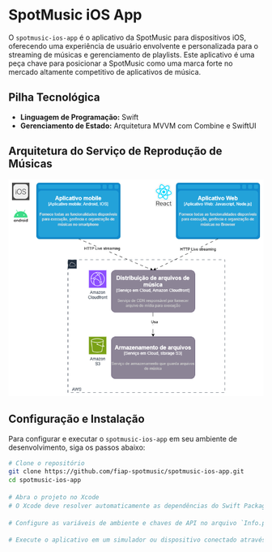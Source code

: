 # SpotMusic iOS App

O `spotmusic-ios-app` é o aplicativo da SpotMusic para dispositivos iOS, oferecendo uma experiência de usuário envolvente e personalizada para o streaming de músicas e gerenciamento de playlists. Este aplicativo é uma peça chave para posicionar a SpotMusic como uma marca forte no mercado altamente competitivo de aplicativos de música.

## Pilha Tecnológica
- **Linguagem de Programação:** Swift
- **Gerenciamento de Estado:** Arquitetura MVVM com Combine e SwiftUI

## Arquitetura do Serviço de Reprodução de Músicas

![Diagrama da Arquitetura do Serviço de Reprodução](./c4-model-player.drawio.png)

## Configuração e Instalação
Para configurar e executar o `spotmusic-ios-app` em seu ambiente de desenvolvimento, siga os passos abaixo:

```bash
# Clone o repositório
git clone https://github.com/fiap-spotmusic/spotmusic-ios-app.git
cd spotmusic-ios-app

# Abra o projeto no Xcode
# O Xcode deve resolver automaticamente as dependências do Swift Package Manager

# Configure as variáveis de ambiente e chaves de API no arquivo `Info.plist`

# Execute o aplicativo em um simulador ou dispositivo conectado através do Xcode
```
